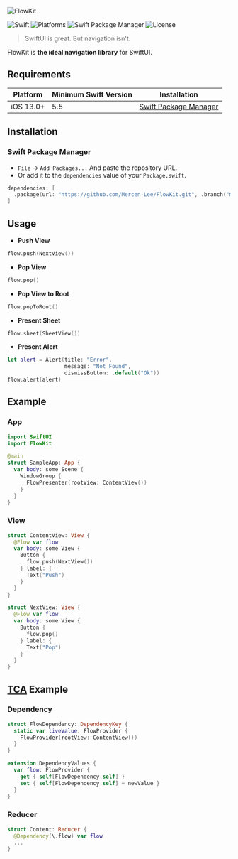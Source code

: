 ![FlowKit](https://raw.githubusercontent.com/Mercen-Lee/FlowKit/main/Resources/FlowKitLogo.svg)

![Swift](https://img.shields.io/badge/Swift-5.5_5.6_5.7_5.8-Orange?style=flat-square)
![Platforms](https://img.shields.io/badge/Platforms-iOS-yellowgreen?style=flat-square)
![Swift Package Manager](https://img.shields.io/badge/Swift_Package_Manager-compatible-orange?style=flat-square)
![License](https://img.shields.io/badge/License-MIT-blue?style=flat-square)

> SwiftUI is great. But navigation isn't.

FlowKit is **the ideal navigation library** for SwiftUI.

## Requirements
| Platform | Minimum Swift Version | Installation |
| --- | --- | --- |
| iOS 13.0+ | 5.5 | [Swift Package Manager](#swift-package-manager) |

## Installation
### Swift Package Manager
- `File` -> `Add Packages...` And paste the repository URL.
- Or add it to the `dependencies` value of your `Package.swift`.
```swift
dependencies: [
  .package(url: "https://github.com/Mercen-Lee/FlowKit.git", .branch("main"))
]
```

## Usage
- **Push View**
```swift
flow.push(NextView())
```
- **Pop View**
```swift
flow.pop()
```
- **Pop View to Root**
```swift
flow.popToRoot()
```
- **Present Sheet**
```swift
flow.sheet(SheetView())
```
- **Present Alert**
```swift
let alert = Alert(title: "Error",
                  message: "Not Found",
                  dismissButton: .default("Ok"))
flow.alert(alert)
```

## Example
### App
```swift
import SwiftUI
import FlowKit

@main
struct SampleApp: App {
  var body: some Scene {
    WindowGroup {
      FlowPresenter(rootView: ContentView())
    }
  }
}
```
### View
```swift
struct ContentView: View {
  @Flow var flow
  var body: some View {
    Button {
      flow.push(NextView())
    } label: {
      Text("Push")
    }
  }
}

struct NextView: View {
  @Flow var flow
  var body: some View {
    Button {
      flow.pop()
    } label: {
      Text("Pop")
    }
  }
}
```

## [TCA](https://github.com/pointfreeco/swift-composable-architecture) Example
### Dependency
```swift
struct FlowDependency: DependencyKey {
  static var liveValue: FlowProvider {
    FlowProvider(rootView: ContentView())
  }
}

extension DependencyValues {
  var flow: FlowProvider {
    get { self[FlowDependency.self] }
    set { self[FlowDependency.self] = newValue }
  }
}
```
### Reducer
```swift
struct Content: Reducer {
  @Dependency(\.flow) var flow
  ...
}
```
